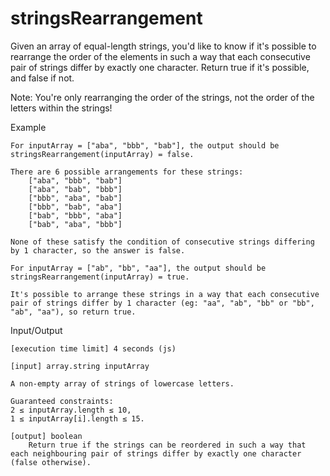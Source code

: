 # stringsRearrangement

Given an array of equal-length strings, you'd like to know if it's possible to rearrange the order of the elements in such a way that each consecutive pair of strings differ by exactly one character. Return true if it's possible, and false if not.

Note: You're only rearranging the order of the strings, not the order of the letters within the strings!

Example

    For inputArray = ["aba", "bbb", "bab"], the output should be
    stringsRearrangement(inputArray) = false.

    There are 6 possible arrangements for these strings:
        ["aba", "bbb", "bab"]
        ["aba", "bab", "bbb"]
        ["bbb", "aba", "bab"]
        ["bbb", "bab", "aba"]
        ["bab", "bbb", "aba"]
        ["bab", "aba", "bbb"]

    None of these satisfy the condition of consecutive strings differing by 1 character, so the answer is false.

    For inputArray = ["ab", "bb", "aa"], the output should be
    stringsRearrangement(inputArray) = true.

    It's possible to arrange these strings in a way that each consecutive pair of strings differ by 1 character (eg: "aa", "ab", "bb" or "bb", "ab", "aa"), so return true.

Input/Output

    [execution time limit] 4 seconds (js)

    [input] array.string inputArray

    A non-empty array of strings of lowercase letters.

    Guaranteed constraints:
    2 ≤ inputArray.length ≤ 10,
    1 ≤ inputArray[i].length ≤ 15.

    [output] boolean
        Return true if the strings can be reordered in such a way that each neighbouring pair of strings differ by exactly one character (false otherwise).

